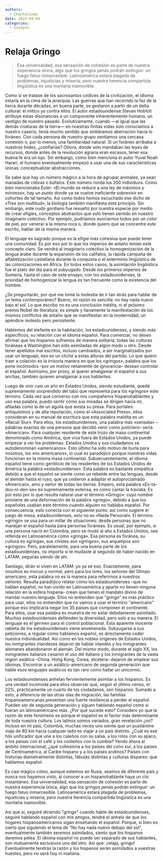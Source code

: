 ```yaml
---
authors:
  - Chachalingo
date: 2023-04-04
categories:
  - Ensayos
---
```


# Relaja Gringo

> Esa universalidad, esa sensación de cohesión es parte de nuestra experiencia única, algo que los gringos jamás podrán extinguir: un fuego fatuo inmarcesible. Latinoamérica estará plagada de problemas, injusticias y miseria; pero nuestra herencia compartida lingüística es una montaña inamovible.
<!-- more -->

Como si se tratase de los sacrosantos códices de la civilización, el idioma estaría en la cima de la jerarquía. Las guerras que han recorrido la faz de la tierra durante décadas, en buena parte, se gestaron a partir de un delta cultural: el mítico yo contra ellos. El autor estadounidense Stevan Hobfoll atribuye estas disonancias a un componente inherentemente humano, un vestigio de nuestro pasado. Evolutivamente, cuando —al igual que las demás criaturas de la tierra— en nuestras finitas vidas solo conocíamos a nuestro caserío, tenía mucho sentido que sintiéramos aberración hacia lo foráneo. Con cada persona de nuestro grupo sentíamos una cercana conexión o, por lo menos, una familiaridad natural. Si un foráneo arribaba a nuestros lindes, ¿confiarías? Otrora, donde solo mandaban las leyes de recursos, donde antes de la revolución agraria eran escasos, tener esa buena fe era un lujo. Sin embargo, como bien menciona el autor Yuval Noah Harari, el humano eventualmente empezó a usar una de sus características únicas: conceptualizar abstracciones.

Se sabe que hay un número mágico a la hora de agrupar animales, ya sean manadas de cebras o búfalos. Este número ronda los 200 individuos. Como bien mencionaba Euler: «El mundo se reduce a una ley de máximos y mínimos»; hay un punto donde ya se vuelve ineficiente sobrevivir en cohortes de tal tamaño. Así como todos hemos escuchado ese dicho de «Tres son multitud», la biología también manifiesta este principio. Sin embargo, este nudo gordiano fue resuelto por nuestra especie por medio de crear efigies, conceptos abstractos que solo tienen sentido en nuestro imaginario colectivo. Por ejemplo, podríamos asociarnos todos por un color de piel, por venerar a la misma roca o, donde quiero que se concentre este escrito, hablar de la misma manera.     

El lenguaje es sagrado porque es la efigie más cohesiva que puede tener una comunidad. Es por eso por lo que los imperios de antaño tenían este concepto claro. Se vendrá al imaginario colectivo la homogenización de la lengua árabe durante la expansión de los califatos, la rápida campaña de alfabetización castellana durante la conquista o el exterminio lingüístico de las colonizaciones en África. En todos estos casos, la asimilación lingüística fue el plato del día para el subyugado. Desde los primeros imperios de Sumeria, hasta el caso de este ensayo, con los estadounidenses, la prioridad de homogenizar la lengua es tan frecuente como la existencia del hombre.

¿Se preguntarán, por qué me tomé la molestia de ir tan atrás para hablar de un tema contemporáneo? Bueno, mi razón es sencilla: no hay nada nuevo bajo el sol. Lo que escribo no es una conclusión inédita, ni el próximo premio Nobel de literatura; es simple y llanamente la manifestación de los mismos conflictos de antaño que se manifiestan en la modernidad, un apéndice molesto pero persistente.

Hablemos del elefante en la habitación, los estadounidenses, y siendo más específicos, su relación con el idioma español. Para comenzar, no deseo afirmar que los hispanos suframos de manera solitaria; todas las culturas foráneas a Washington han sido asimiladas de algún modo u otro. Desde tener apellidos mal escritos, incluso cambiados, a ser marginalizados por usar un lenguaje, eso es un cliché a estas alturas del partido. Lo que quiero traer a colación es la irrisoria manera en que los «gringos», palabra que los pone incómodos –por un motivo netamente de ignorancia– desean controlar el español. Asimismo, por proxy, al querer amalgamar el español a sus anchas, también quieren amalgamar a sus hablantes.

Luego de vivir casi un año en Estados Unidos, siendo estudiante, quedé supremamente sorprendido del tabú que representa para los «gringos» este término. Cada vez que converso con mis compañeros hispanohablantes y uso esa palabra, puedo sentir cómo sus miradas se dirigen hacia mí, afiladas como la de un águila que avista su presa. Para portales antiquísimos y de alta reputación, como el «Associated Press», ellos consideran en su manual de escritura que esta palabra maldita es un «Racial Slur». Para ellos, los estadounidenses, una palabra más «sensata» –palabras exactas de una persona que decidió venir como justiciero– sería «American». Para cualquier residente de este trozo de masa continental denominado como América, que viva fuera de Estados Unidos, ya puede empezar a ver los problemas. Estados Unidos y sus ciudadanos se autodenominan «americanos». Esto último ha sido motivo de burla para nosotros, los «no americanos», lo cual es paradójico porque nuestras vidas funcionan en la misma masa continental. Subsecuentemente, el idioma español tiene como gentilicio de los residentes de los Estados Unidos de América la palabra «estadounidense». Esta palabra es bastante simpática debido a que el español se siente como un rebelde entre las lenguas, desde el alemán hasta el ruso, que ya cedieron a adaptar el autoproclamado «American», amo y señor de todas las tierras. Empero, esta palabra «Es-ta-dou-ni-den-se» es supremamente extensa, es como cantar la traviata. Es por esto por lo que resulta natural usar el término «Gringo»: cuyo nombre proviene de una deformación de la palabra «griego», debido a que los españoles usaban este término cuando alguien no hablaba español. Por consecuencia, esto conecta con el siguiente punto: así como sugiere el juego de mesa, estadounidenses, esto no es «Nada Personal». El término «gringo» se usa para un millar de situaciones: desde personas que no manejan el español hasta para personas foráneas. Es usual, por ejemplo, si una persona nació en Colombia, pero se mudó al año a Estados Unidos, sea referida en Latinoamérica como «gringa». Esa persona es foránea, su cultura es «gringa», sus chistes son «gringos», sus arquetipos son «gringos». Pero, paralelamente, para una buena parte de los estadounidenses, no importa si te mudaste al segundo de haber nacido en LATAM, seguirás siendo de ahí.

Santiago, dirán si viven en LATAM: yo ya sé eso. Exactamente, para nosotros es inocuo y normal, pero para los lores, los señores del Olimpo americano, esta palabra no es la manera para referirnos a nuestros señores. Resulta paradójico relatar cómo los estadounidenses –que no hablan español, no han vivido en Latinoamérica y aparte no tienen ninguna relación en la esfera hispana– crean que tienen el mandato divino de mandar nuestro lenguaje. Ellos no entienden que "gringo" es más práctico para usar, ellos no entienden que no vamos a usar el término "americano" porque eso implicaría negar los 35 países que componen el continente. Para ellos, usar esa palabra es muestra de no estar debidamente asimilado. Muchos estadounidenses defienden la diversidad, pero solo a su manera. El lenguaje es el germen para el control poblacional. Esta aparente inocente rabieta de los estadounidenses viene envenenada. Subyugarse a sus peticiones, a regular cómo hablamos español, es directamente ceder nuestra individualidad. Así como en los nobles orígenes de Estados Unidos, los inmigrantes irlandeses dejaron de hablar irlandés y los inmigrantes alemanes abandonaron el alemán. Del mismo modo, durante el siglo XX, los inmigrantes italianos cesaron el uso del italiano y los inmigrantes de la vasta región asiática –China, Hong Kong, Corea, etcétera– dejaron de emplear sus idiomas. Encontrar a un asiático-americano de segunda generación que hable esos lenguajes asiáticos es tan raro como hallar un unicornio.

Los estadounidenses anhelan fervientemente asimilar a los hispanos. Es una verdad incómoda para ellos observar que, según el último censo, el 22%, prácticamente un cuarto de los ciudadanos, son hispanos. Sumado a esto, a diferencia de las otras olas de migración, las familias hispanoamericanas presentan una fuerte resiliencia a perder el español. Pueden ser de segunda generación y siguen hablando español como si fueran un latinoamericano más. ¿Por qué sucede esto? Considero yo que la razón de este fenómeno es porque el español es el factor más determinante de toda nuestra cultura. Los latinos somos variados, gran revelación ¿no? Incluso en mi país, Colombia, muchas veces uno siente que un pusilánime viaje de 80 km hacia cualquier lado es viajar a un país distinto. ¿Cuál es ese hilo unificador que une a los caleños con su salsa, a los rolos con su ajiaco, a los paisas con el café y los costeños con la cumbia? Yendo ahora al ámbito internacional, ¿qué cohesiona a los países del cono sur, a los países de Centroamérica, al Caribe hispano y a los países andinos? Países con historias diametralmente distintas, fábulas distintas y culturas dispares: que hablamos español.

Es casi mágico cómo, aunque estemos en Rusia, seamos de diferente país y nunca nos hayamos visto, al conocer a un hispanohablante haya un clic instantáneo. Esa universalidad, esa sensación de cohesión es parte de nuestra experiencia única, algo que los gringos jamás podrán extinguir: un fuego fatuo inmarcesible. Latinoamérica estará plagada de problemas, injusticias y miseria; pero nuestra herencia compartida lingüística es una montaña inamovible.

Así que sí, seguiré diciendo "gringo" cuando hable de estadounidenses, seguiré hablando español con mis amigos, tendré el anhelo de que los hogares hispanoamericanos sigan enseñando el español. Porque, si bien es cierto que siguiendo el lema de "No hay nada nuevo debajo del sol", eventualmente también seremos asimilados, siento que los hispanos daremos pelea. El idioma español no puede ser separado de sus hablantes, son mutuamente exclusivos uno del otro. Así que: ¡relaja, gringo! Eventualmente tendrás la razón y los hispanos serán asimilados a vuestras huestes, pero no será hoy ni mañana.